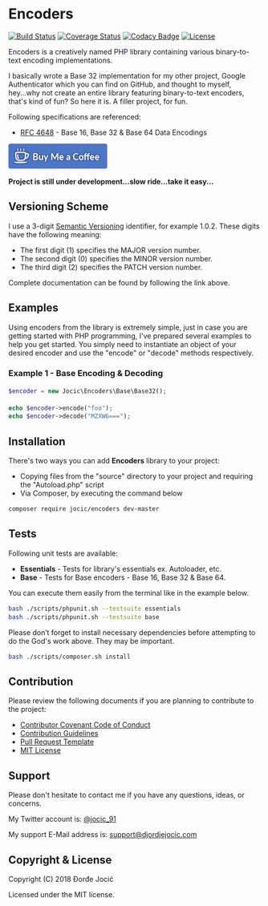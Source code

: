 # Encoders

[![Build Status](https://travis-ci.org/jocic/PHP.Encoders.svg?branch=master)](https://travis-ci.org/jocic/PHP.Encoders) [![Coverage Status](https://coveralls.io/repos/github/jocic/PHP.Encoders/badge.svg?branch=master)](https://coveralls.io/github/jocic/PHP.Encoders?branch=master) [![Codacy Badge](https://api.codacy.com/project/badge/Grade/4d076b843bb6460ca56c5428b1e8d14d)](https://www.codacy.com/app/jocic/PHP.Encoders?utm_source=github.com&amp;utm_medium=referral&amp;utm_content=jocic/PHP.Encoders&amp;utm_campaign=Badge_Grade) [![License](https://poser.pugx.org/jocic/encoders/license)](https://packagist.org/packages/jocic/encoders)

Encoders is a creatively named PHP library containing various binary-to-text encoding implementations.

I basically wrote a Base 32 implementation for my other project, Google Authenticator which you can find on GitHub, and thought to myself, hey...why not create an entire library featuring binary-to-text encoders, that's kind of fun? So here it is. A filler project, for fun.

Following specifications are referenced:

*   [RFC 4648](documentation/rfc4648.txt) - Base 16, Base 32 & Base 64 Data Encodings

[![Buy Me Coffee](images/buy-me-coffee.png)](https://www.paypal.me/DjordjeJocic)

**Project is still under development...slow ride...take it easy...**

## Versioning Scheme

I use a 3-digit [Semantic Versioning](https://semver.org/spec/v2.0.0.html) identifier, for example 1.0.2. These digits have the following meaning:

*   The first digit (1) specifies the MAJOR version number.
*   The second digit (0) specifies the MINOR version number.
*   The third digit (2) specifies the PATCH version number.

Complete documentation can be found by following the link above.

## Examples

Using encoders from the library is extremely simple, just in case you are getting started with PHP programming, I've prepared several examples to help you get started. You simply need to instantiate an object of your desired encoder and use the "encode" or "decode" methods respectively.

### Example 1 - Base Encoding & Decoding

```php
$encoder = new Jocic\Encoders\Base\Base32();

echo $encoder->encode("foo");
echo $encoder->decode("MZXW6===");
```

## Installation

There's two ways you can add **Encoders** library to your project:

*   Copying files from the "source" directory to your project and requiring the "Autoload.php" script
*   Via Composer, by executing the command below

```bash
composer require jocic/encoders dev-master
```

## Tests

Following unit tests are available:

*   **Essentials** - Tests for library's essentials ex. Autoloader, etc.
*   **Base** - Tests for Base encoders - Base 16, Base 32 & Base 64.

You can execute them easily from the terminal like in the example below.

```bash
bash ./scripts/phpunit.sh --testsuite essentials
bash ./scripts/phpunit.sh --testsuite base
```

Please don’t forget to install necessary dependencies before attempting to do the God's work above. They may be important.

```bash
bash ./scripts/composer.sh install
```

## Contribution

Please review the following documents if you are planning to contribute to the project:

*   [Contributor Covenant Code of Conduct](code_of_conduct.md)
*   [Contribution Guidelines](contributing.md)
*   [Pull Request Template](pull_request_template.md)
*   [MIT License](license.md)

## Support

Please don't hesitate to contact me if you have any questions, ideas, or concerns.

My Twitter account is: [@jocic_91](https://www.twitter.com/jocic_91)

My support E-Mail address is: [support@djordjejocic.com](mailto:support@djordjejocic.com)

## Copyright & License

Copyright (C) 2018 Đorđe Jocić

Licensed under the MIT license.
